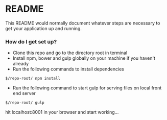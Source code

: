 # README #

This README would normally document whatever steps are necessary to get your application up and running.

### How do I get set up? ###

* Clone this repo and go to the directory root in terminal
* Install npm, bower and gulp globally on your machine if you haven't already
* Run the following commands to install dependencies 
```
$/repo-root/ npm install
```


* Run the following command to start gulp for serving files on local front end server
```
$/repo-root/ gulp

```

hit localhost:8001 in your browser and start working...
